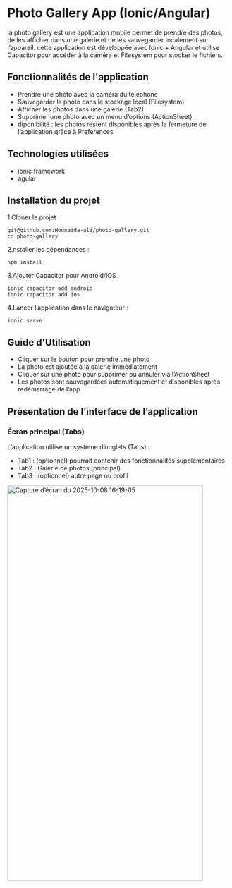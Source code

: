 # Photo Gallery App (Ionic/Angular)
la photo gallery est une application mobile permet de prendre des photos, de les afficher dans une galerie et de les sauvegarder localement sur l’appareil.
cette application est développée avec Ionic + Angular et utilise Capacitor pour accéder à la caméra et Filesystem pour stocker le  fichiers.

## Fonctionnalités de l'application
- Prendre une photo avec la caméra du téléphone
- Sauvegarder la photo dans le stockage local (Filesystem)
- Afficher les photos dans une galerie (Tab2)
- Supprimer une photo avec un menu d’options (ActionSheet)
- diponibilité : les photos restent disponibles après la fermeture de l’application grâce à Preferences
## Technologies utilisées
- ionic framework
- agular
## Installation du projet
  1.Cloner le projet :
  ```
  git@github.com:Hounaida-ali/photo-gallery.git
  cd photo-gallery
```

  2.nstaller les dépendances :
  ```
  npm install
  ```
  3.Ajouter Capacitor pour Android/iOS
  ```
  ionic capacitor add android
  ionic capacitor add ios
```

  4.Lancer l’application dans le navigateur :
  ```
  ionic serve
```
  
## Guide d'Utilisation
- Cliquer sur le bouton pour prendre une photo
- La photo est ajoutée à la galerie immédiatement
- Cliquer sur une photo pour supprimer ou annuler via l’ActionSheet
- Les photos sont sauvegardées automatiquement et disponibles après redémarrage de l’app
## Présentation de l’interface de l’application
### Écran principal (Tabs)
L’application utilise un système d’onglets (Tabs) :
- Tab1 : (optionnel) pourrait contenir des fonctionnalités supplémentaires
- Tab2 : Galerie de photos (principal)
- Tab3 : (optionnel) autre page ou profil
<img width="444" height="897" alt="Capture d’écran du 2025-10-08 16-19-05" src="https://github.com/user-attachments/assets/96879fa8-4e31-4bee-b5af-db55fa977b0e" />
